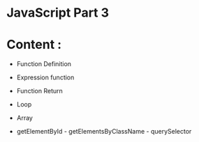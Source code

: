 # JavaScript Part 3

# Content :

- Function Definition

- Expression function

- Function Return

- Loop

- Array

- getElementById - getElementsByClassName - querySelector
